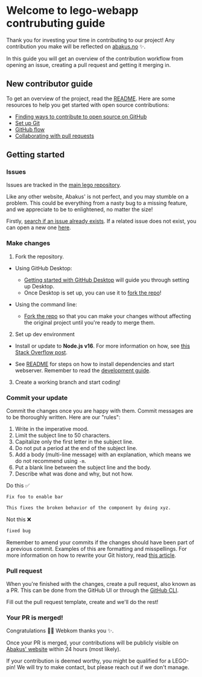 # Welcome to lego-webapp contrubuting guide <!-- omit in toc -->

Thank you for investing your time in contributing to our project! Any contribution you make will be reflected on [abakus.no](https://abakus.no) ✨.

In this guide you will get an overview of the contribution workflow from opening an issue, creating a pull request and getting it merging in.

## New contributor guide

To get an overview of the project, read the [README](README.md). Here are some resources to help you get started with open source contributions:

- [Finding ways to contribute to open source on GitHub](https://docs.github.com/en/get-started/exploring-projects-on-github/finding-ways-to-contribute-to-open-source-on-github)
- [Set up Git](https://docs.github.com/en/get-started/quickstart/set-up-git)
- [GitHub flow](https://docs.github.com/en/get-started/quickstart/github-flow)
- [Collaborating with pull requests](https://docs.github.com/en/github/collaborating-with-pull-requests)

## Getting started

### Issues

Issues are tracked in the [main lego repository](https://github.com/webkom/lego).

Like any other website, Abakus' is not perfect, and you may stumble on a problem. This could be everything from a nasty bug to a missing feature, and we appreciate to be to enlightened, no matter the size!

Firstly, [search if an issue already exists](https://docs.github.com/en/github/searching-for-information-on-github/searching-on-github/searching-issues-and-pull-requests#search-by-the-title-body-or-comments). If a related issue does not exist, you can open a new one [here](https://github.com/webkom/lego).

### Make changes

1. Fork the repository.

- Using GitHub Desktop:

  - [Getting started with GitHub Desktop](https://docs.github.com/en/desktop/installing-and-configuring-github-desktop/getting-started-with-github-desktop) will guide you through setting up Desktop.
  - Once Desktop is set up, you can use it to [fork the repo](https://docs.github.com/en/desktop/contributing-and-collaborating-using-github-desktop/cloning-and-forking-repositories-from-github-desktop)!

- Using the command line:
  - [Fork the repo](https://docs.github.com/en/github/getting-started-with-github/fork-a-repo#fork-an-example-repository) so that you can make your changes without affecting the original project until you're ready to merge them.

2. Set up dev environment

- Install or update to **Node.js v16**. For more information on how, see [this Stack Overflow post](https://stackoverflow.com/questions/7718313/how-to-change-to-an-older-version-of-node-js).

- See [README](https://github.com/webkom/lego-webapp#quick-start) for steps on how to install dependencies and start webserver. Remember to read the [development guide](https://github.com/webkom/lego-webapp#development).

3. Create a working branch and start coding!

### Commit your update

Commit the changes once you are happy with them. Commit messages are to be thoroughly written. Here are our "rules":

1. Write in the imperative mood.
2. Limit the subject line to 50 characters.
3. Capitalize only the first letter in the subject line.
4. Do not put a period at the end of the subject line.
5. Add a body (multi-line message) with an explanation, which means we do not recommend using `-m`.
6. Put a blank line between the subject line and the body.
7. Describe what was done and why, but not how.

Do this ✅

```txt
Fix foo to enable bar

This fixes the broken behavior of the component by doing xyz.
```

Not this ❌

```txt
fixed bug
```

Remember to amend your commits if the changes should have been part of a previous commit. Examples of this are formatting and misspellings. For more information on how to rewrite your Git history, read [this article](https://thoughtbot.com/blog/git-interactive-rebase-squash-amend-rewriting-history).

### Pull request

When you're finished with the changes, create a pull request, also known as a PR. This can be done from the GitHub UI or through the [GitHub CLI](https://cli.github.com/manual/gh_pr_create).

Fill out the pull request template, create and we'll do the rest!

### Your PR is merged!

Congratulations 🎉🎉 Webkom thanks you ✨.

Once your PR is merged, your contributions will be publicly visible on [Abakus' website](https://abakus.no) within 24 hours (most likely).

If your contribution is deemed worthy, you might be qualified for a LEGO-pin! We will try to make contact, but please reach out if we don't manage.
